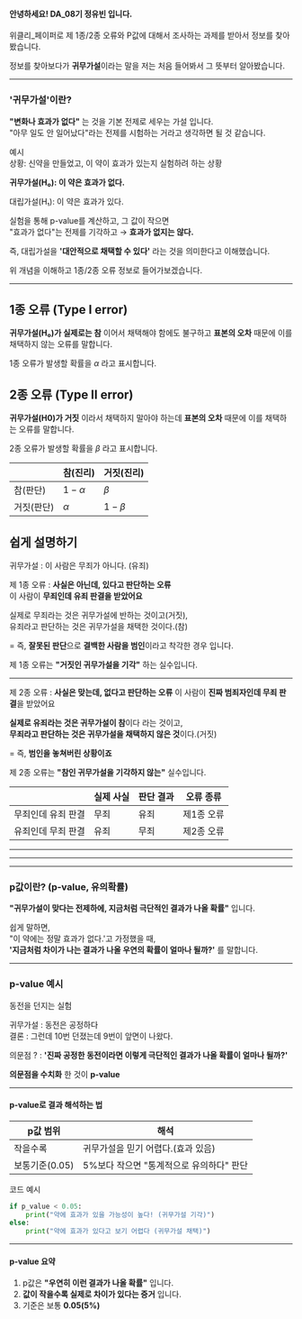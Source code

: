 #### 안녕하세요! DA_08기 정유빈 입니다.

위클리\_페이퍼로 제 1종/2종 오류와 P값에 대해서 조사하는 과제를 받아서 정보를 찾아봤습니다.

정보를 찾아보다가 **귀무가설**이라는 말을 저는 처음 들어봐서 그 뜻부터 알아봤습니다.

---

### '귀무가설'이란?

**"변화나 효과가 없다"** 는 것을 기본 전제로 세우는 가설 입니다.  
"아무 일도 안 일어났다"라는 전제를 시험하는 거라고 생각하면 될 것 같습니다.

예시  
상황: 신약을 만들었고, 이 약이 효과가 있는지 실험하려 하는 상황

**귀무가설(H₀): 이 약은 효과가 없다.**

대립가설(H₁): 이 약은 효과가 있다.

실험을 통해 p-value를 계산하고, 그 값이 작으면  
"효과가 없다"는 전제를 기각하고 → **효과가 없지는 않다.**

즉, 대립가설을 **'대안적으로 채택할 수 있다'** 라는 것을 의미한다고 이해했습니다.

위 개념을 이해하고 1종/2종 오류 정보로 들어가보겠습니다.

---

## 1종 오류 (Type I error)

**귀무가설(H₀)가 실제로는 참** 이어서 채택해야 함에도 불구하고 **표본의 오차** 때문에 이를 채택하지 않는 오류를 말합니다.

1종 오류가 발생할 확률을 $\alpha$ 라고 표시합니다.

## 2종 오류 (Type II error)

**귀무가설(H0)가 거짓** 이라서 채택하지 말아야 하는데 **표본의 오차** 때문에 이를 채택하는 오류를 말합니다.

2종 오류가 발생할 확률을 $\beta$ 라고 표시합니다.

|            | 참(진리)     | 거짓(진리)  |
| ---------- | ------------ | ----------- |
| 참(판단)   | $1 - \alpha$ | $\beta$     |
| 거짓(판단) | $\alpha$     | $1 - \beta$ |

## 쉽게 설명하기

귀무가설 : 이 사람은 무죄가 아니다. (유죄)

제 1종 오류 : **사실은 아닌데, 있다고 판단하는 오류**  
이 사람이 **무죄인데 유죄 판결을 받았어요**

실제로 무죄라는 것은 귀무가설에 반하는 것이고(거짓),  
유죄라고 판단하는 것은 귀무가설을 채택한 것이다.(참)

= 즉, **잘못된 판단**으로 **결백한 사람을 범인**이라고 착각한 경우 입니다.

제 1종 오류는 **"거짓인 귀무가설을 기각"** 하는 실수입니다.

---

제 2종 오류 : **사실은 맞는데, 없다고 판단하는 오류**
이 사람이 **진짜 범죄자인데 무죄 판결**을 받았어요

**실제로 유죄라는 것은 귀무가설이 참**이다 라는 것이고,  
**무죄라고 판단하는 것은 귀무가설을 채택하지 않은 것**이다.(거짓)

= 즉, **범인을 놓쳐버린 상황이죠**

제 2종 오류는 **"참인 귀무가설을 기각하지 않는"** 실수입니다.

|                    | 실제 사실 | 판단 결과 | 오류 종류  |
| ------------------ | --------- | --------- | ---------- |
| 무죄인데 유죄 판결 | 무죄      | 유죄      | 제1종 오류 |
| 유죄인데 무죄 판결 | 유죄      | 무죄      | 제2종 오류 |

---

---

---

### p값이란? (p-value, 유의확률)

**"귀무가설이 맞다는 전제하에, 지금처럼 극단적인 결과가 나올 확률"** 입니다.

쉽게 말하면,  
"이 약에는 정말 효과가 없다.'고 가정했을 때,  
**'지금처럼 차이가 나는 결과가 나올 우연의 확률이 얼마나 될까?'** 를 말합니다.

---

### p-value 예시

동전을 던지는 실험

귀무가설 : 동전은 공정하다  
결론 : 그런데 10번 던졌는데 9번이 앞면이 나왔다.

의문점 ? : **'진짜 공정한 동전이라면 이렇게 극단적인 결과가 나올 확률이 얼마나 될까?'**

**의문점을 수치화** 한 것이 **p-value**

---

#### p-value로 결과 해석하는 법

| p값 범위       | 해석                                     |
| -------------- | ---------------------------------------- |
| 작을수록       | 귀무가설을 믿기 어렵다.(효과 있음)       |
| 보통기준(0.05) | 5%보다 작으면 "통계적으로 유의하다" 판단 |

코드 예시

```python
if p_value < 0.05:
	print("약에 효과가 있을 가능성이 높다! (귀무가설 기각)")
else:
	print("약에 효과가 있다고 보기 어렵다 (귀무가설 채택)")
```

---

#### p-value 요약

1. p값은 **"우연히 이런 결과가 나올 확률"** 입니다.
2. **값이 작을수록 실제로 차이가 있다는 증거** 입니다.
3. 기준은 보통 **0.05(5%)**
